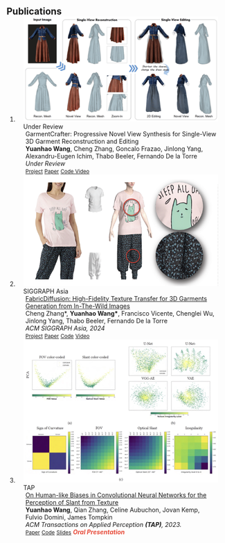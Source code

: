 <h2 id="publications" style="margin: 2px 0px -15px;">Publications</h2>

<div class="publications">
<ol class="bibliography">

<li>
<div class="pub-row">
  <div class="col-sm-3 abbr" style="position: relative;padding-right: 15px;padding-left: 15px;">
    <img src="../assets/img/garment-crafter.png" class="teaser img-fluid z-depth-1">
    <abbr class="badge">Under Review</abbr>
  </div>

  <div class="col-sm-9" style="position: relative;padding-right: 15px;padding-left: 20px;">
    <div class="title">
    GarmentCrafter: Progressive Novel View Synthesis for Single-View 3D Garment Reconstruction and Editing
    <!-- <a href="https://humansensinglab.github.io/fabric-diffusion/">FabricDiffusion: High-Fidelity Texture Transfer for 3D Garments Generation from In-The-Wild Images</a> -->
    </div>
    <div class="author"><strong>Yuanhao Wang</strong>, Cheng Zhang, Goncalo Frazao, Jinlong Yang, Alexandru-Eugen Ichim, Thabo Beeler, Fernando De la Torre</div>
    <div class="periodical"><em>Under Review</em></div>
    <div class="links">
      <a href="https://humansensinglab.github.io/garment-crafter/" class="btn btn-sm z-depth-0" role="button" target="_blank" style="font-size:12px;">Project</a>
      <a href="https://humansensinglab.github.io/garment-crafter/" class="btn btn-sm z-depth-0" role="button" target="_blank" style="font-size:12px;">Paper</a>
      <a href="https://github.com/humansensinglab/garment-crafter" class="btn btn-sm z-depth-0" role="button" target="_blank" style="font-size:12px;">
      Code
      </a>
      <a href="https://www.youtube.com/watch?v=ZfRqU_sf2Ko&t=14s" class="btn btn-sm z-depth-0" role="button" target="_blank" style="font-size:12px;">Video</a>
    </div>
  </div>
</div>
</li>

<li>
<div class="pub-row">
  <div class="col-sm-3 abbr" style="position: relative;padding-right: 15px;padding-left: 15px;">
    <img src="../assets/img/fabric-diffusion.png" class="teaser img-fluid z-depth-1">
    <abbr class="badge">SIGGRAPH Asia</abbr>
  </div>

  <div class="col-sm-9" style="position: relative;padding-right: 15px;padding-left: 20px;">
    <div class="title"><a href="https://humansensinglab.github.io/fabric-diffusion/">FabricDiffusion: High-Fidelity Texture Transfer for 3D Garments Generation from In-The-Wild Images</a></div>
    <div class="author">Cheng Zhang*, <strong>Yuanhao Wang*</strong>, Francisco Vicente, Chenglei Wu, Jinlong Yang, Thabo Beeler, Fernando De la Torre</div>
    <div class="periodical"><em>ACM SIGGRAPH Asia, 2024</em></div>
    <div class="links">
      <a href="https://humansensinglab.github.io/fabric-diffusion/" class="btn btn-sm z-depth-0" role="button" target="_blank" style="font-size:12px;">Project</a>
      <a href="https://arxiv.org/abs/2410.01801" class="btn btn-sm z-depth-0" role="button" target="_blank" style="font-size:12px;">Paper</a>
      <a href="https://github.com/humansensinglab/fabric-diffusion" class="btn btn-sm z-depth-0" role="button" target="_blank" style="font-size:12px;">Code</a>
      <a href="https://www.youtube.com/watch?v=xYiyjwldtWc" class="btn btn-sm z-depth-0" role="button" target="_blank" style="font-size:12px;">Video</a>
    </div>
  </div>
</div>
</li>

<li>
<div class="pub-row">

  <div class="col-sm-3 abbr" style="position: relative;padding-right: 15px;padding-left: 15px;">
    <img src="../assets/img/tap2023.png" class="teaser img-fluid z-depth-1">
    <abbr class="badge">TAP</abbr>
  </div>

  <div class="col-sm-9" style="position: relative;padding-right: 15px;padding-left: 20px;">
    <div class="title"><a href="https://dl.acm.org/doi/abs/10.1145/3613451">On Human-like Biases in Convolutional Neural Networks for the Perception of Slant from Texture</a></div>
    <div class="author"><strong>Yuanhao Wang</strong>, Qian Zhang, Celine Aubuchon, Jovan Kemp, Fulvio Domini, James Tompkin</div>
    <div class="periodical"><em>ACM Transactions on Applied Perception <strong>(TAP)</strong>, 2023.</em></div>
    <div class="links">
      <a href="https://dl.acm.org/doi/full/10.1145/3613451" class="btn btn-sm z-depth-0" role="button" target="_blank" style="font-size:12px;">Paper</a>
      <a href="https://github.com/brownvc/Slant-CNN-Biases" class="btn btn-sm z-depth-0" role="button" target="_blank" style="font-size:12px;">Code</a>
      <a href="https://shorturl.at/frvKU" class="btn btn-sm z-depth-0" role="button" target="_blank" style="font-size:12px;">Slides</a>
      <strong><i style="color:#e74d3c">Oral Presentation</i></strong>
    </div>
  </div>
</div>
</li>
  
<br>

</ol>
</div>
